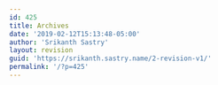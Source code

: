 ```yaml
---
id: 425
title: Archives
date: '2019-02-12T15:13:48-05:00'
author: 'Srikanth Sastry'
layout: revision
guid: 'https://srikanth.sastry.name/2-revision-v1/'
permalink: '/?p=425'
---
```


<!-- wp:archives /-->